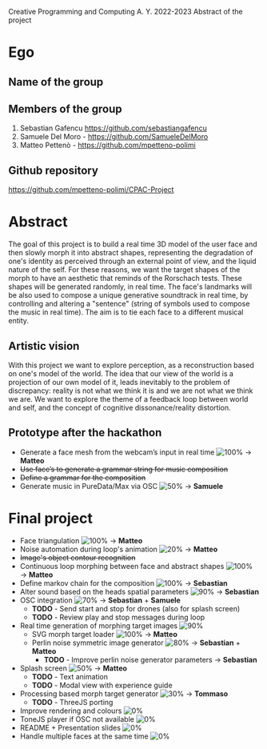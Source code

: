 Creative Programming and Computing
A. Y. 2022-2023
Abstract of the project

# Ego

## Name of the group

## Members of the group
1.	Sebastian Gafencu https://github.com/sebastiangafencu
2.	Samuele Del Moro - https://github.com/SamueleDelMoro
3.	Matteo Pettenò - https://github.com/mpetteno-polimi

## Github repository
https://github.com/mpetteno-polimi/CPAC-Project

# Abstract
The goal of this project is to build a real time 3D model of the user face and then slowly morph it into abstract shapes, representing the degradation of one's identity as perceived through an external point of view, and the liquid nature of the self.
For these reasons, we want the target shapes of the morph to have an aesthetic that reminds of the Rorschach tests. These shapes will be generated randomly, in real time.
The face's landmarks will be also used to compose a unique generative soundtrack in real time, by controlling and altering a "sentence" (string of symbols used to compose the music in real time). The aim is to tie each face to a different musical entity.

## Artistic vision
With this project we want to explore perception, as a reconstruction based on one's model of the world. The idea that our view of the world is a projection of our own model of it, leads inevitably to the problem of discrepancy: reality is not what we think it is and we are not what we think we are. We want to explore the theme of a feedback loop between world and self, and the concept of cognitive dissonance/reality distortion.

## Prototype after the hackathon
- Generate a face mesh from the webcam’s input in real time ![100%](https://progress-bar.dev/100) &rarr; **Matteo**
- ~~Use face’s to generate a grammar string for music composition~~
- ~~Define a grammar for the composition~~
- Generate music in PureData/Max via OSC ![50%](https://progress-bar.dev/70) &rarr; **Samuele**

# Final project
- Face triangulation ![100%](https://progress-bar.dev/100) &rarr; **Matteo**
- Noise automation during loop's animation ![20%](https://progress-bar.dev/20) &rarr; **Matteo**
- ~~Image's object contour recognition~~
- Continuous loop morphing between face and abstract shapes ![100%](https://progress-bar.dev/100) &rarr; **Matteo**
- Define markov chain for the composition ![100%](https://progress-bar.dev/100) &rarr; **Sebastian**
- Alter sound based on the heads spatial parameters ![90%](https://progress-bar.dev/90) &rarr; **Sebastian**
- OSC integration ![70%](https://progress-bar.dev/70) &rarr; **Sebastian** + **Samuele**
  - **TODO** - Send start and stop for drones (also for splash screen)
  - **TODO** - Review play and stop messages during loop
- Real time generation of morphing target images ![90%](https://progress-bar.dev/90)
  - SVG morph target loader ![100%](https://progress-bar.dev/100) &rarr; **Matteo**
  - Perlin noise symmetric image generator ![80%](https://progress-bar.dev/80) &rarr; **Sebastian** + **Matteo**
    - **TODO** - Improve perlin noise generator parameters &rarr; **Sebastian**
- Splash screen ![50%](https://progress-bar.dev/50) &rarr; **Matteo**
  - **TODO** - Text animation
  - **TODO** - Modal view with experience guide
- Processing based morph target generator ![30%](https://progress-bar.dev/30) &rarr; **Tommaso**
  - **TODO** - ThreeJS porting
- Improve rendering and colours ![0%](https://progress-bar.dev/0)
- ToneJS player if OSC not available ![0%](https://progress-bar.dev/0)
- README + Presentation slides ![0%](https://progress-bar.dev/0)
- Handle multiple faces at the same time ![0%](https://progress-bar.dev/0)
